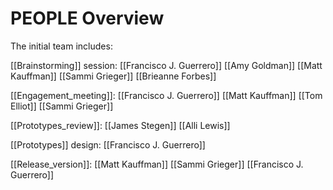 # PEOPLE Overview
The initial team includes: 

[[Brainstorming]] session:
[[Francisco J. Guerrero]]
[[Amy Goldman]]
[[Matt Kauffman]]
[[Sammi Grieger]]
[[Brieanne Forbes]]

[[Engagement_meeting]]:
[[Francisco J. Guerrero]]
[[Matt Kauffman]]
[[Tom Elliot]]
[[Sammi Grieger]]

[[Prototypes_review]]:
[[James Stegen]]
[[Alli Lewis]]

[[Prototypes]] design:
[[Francisco J. Guerrero]]

[[Release_version]]:
[[Matt Kauffman]]
[[Sammi Grieger]]
[[Francisco J. Guerrero]]

